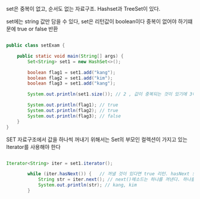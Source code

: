 set은 중복이 없고, 순서도 없는 자료구조. Hashset과 TreeSet이 있다.

set에는 string 값만 담을 수 있다, set은 리턴값이 boolean이다 중복이 없어야 하기떄문에 true or false 반환

```java

public class setExam {

    public static void main(String[] args) {
        Set<String> set1 = new HashSet<>();

        boolean flag1 = set1.add("kang");
        boolean flag2 = set1.add("kim");
        boolean flag3 = set1.add("kang");

        System.out.println(set1.size()); // 2 , 값이 중복되는 것이 있기에 3이 아닌 2가 반환 

        System.out.println(flag1); // true
        System.out.println(flag2); // true
        System.out.println(flag3); // false
    }
}

```

SET 자료구조에서 값을 하나씩 꺼내기 위해서는 Set의 부모인 컬렉션이 가지고 있는 Iterator를 사용해야 한다 


```java

Iterator<String> iter = set1.iterator();

        while (iter.hasNext()) {   // 꺼낼 것이 있다면 true 리턴. hasNext : 다음값을 꺼내라는 
            String str = iter.next(); // next()메소드는 하나를 꺼낸다. 하나를 꺼내면 자동으로 다음것을 참조한다.
            System.out.println(str); // kang, kim
        }

```

